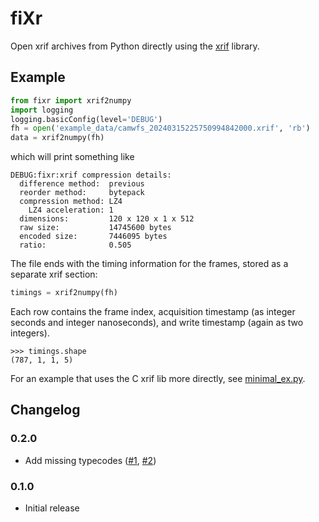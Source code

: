 # fiXr

Open xrif archives from Python directly using the [xrif](https://github.com/jaredmales/xrif) library.

## Example

```python
from fixr import xrif2numpy
import logging
logging.basicConfig(level='DEBUG')
fh = open('example_data/camwfs_20240315225750994842000.xrif', 'rb')
data = xrif2numpy(fh)
```
which will print something like

```
DEBUG:fixr:xrif compression details:
  difference method:  previous
  reorder method:     bytepack
  compression method: LZ4
    LZ4 acceleration: 1
  dimensions:         120 x 120 x 1 x 512
  raw size:           14745600 bytes
  encoded size:       7446095 bytes
  ratio:              0.505
```

The file ends with the timing information for the frames, stored as a separate xrif section:

```python
timings = xrif2numpy(fh)
```

Each row contains the frame index, acquisition timestamp (as integer seconds and integer nanoseconds), and write timestamp (again as two integers).

```
>>> timings.shape
(787, 1, 1, 5)
```

For an example that uses the C xrif lib more directly, see [minimal_ex.py](https://github.com/joseph-long/fixr/blob/main/minimal_ex.py).

## Changelog

### 0.2.0

 - Add missing typecodes ([#1](https://github.com/joseph-long/fixr/issues/1), [#2](https://github.com/joseph-long/fixr/pull/2))

### 0.1.0

 - Initial release